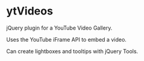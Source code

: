 ytVideos
========

jQuery plugin for a YouTube Video Gallery.

Uses the YouTube iFrame API to embed a video.

Can create lightboxes and tooltips with jQuery Tools.